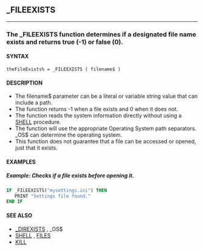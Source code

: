 ## _FILEEXISTS
---

### The _FILEEXISTS function determines if a designated file name exists and returns true (-1) or false (0).

#### SYNTAX

`theFileExists% = _FILEEXISTS ( filename$ )`

#### DESCRIPTION
* The filename$ parameter can be a literal or variable string value that can include a path.
* The function returns -1 when a file exists and 0 when it does not.
* The function reads the system information directly without using a [SHELL](./SHELL.md) procedure.
* The function will use the appropriate Operating System path separators. _OS$ can determine the operating system.
* This function does not guarantee that a file can be accessed or opened, just that it exists.


#### EXAMPLES
##### Example: Checks if a file exists before opening it.
```vb
IF _FILEEXISTS("mysettings.ini") THEN
   PRINT "Settings file found."
END IF
```
  


#### SEE ALSO
* [_DIREXISTS](./_DIREXISTS.md) , _OS$
* [SHELL](./SHELL.md) , [FILES](./FILES.md)
* [KILL](./KILL.md)

